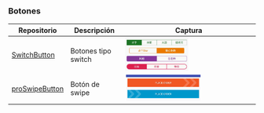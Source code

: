 ### Botones
Repositorio | Descripción | Captura
-|-|-
[SwitchButton](https://github.com/KingJA/SwitchButton) | Botones tipo switch | <img src="../images/SwitchButton.png" width=50%>
[proSwipeButton](https://github.com/shadowfaxtech/proSwipeButton) | Botón de swipe | <img src="../images/proSwipeButton.png" width=60%>
